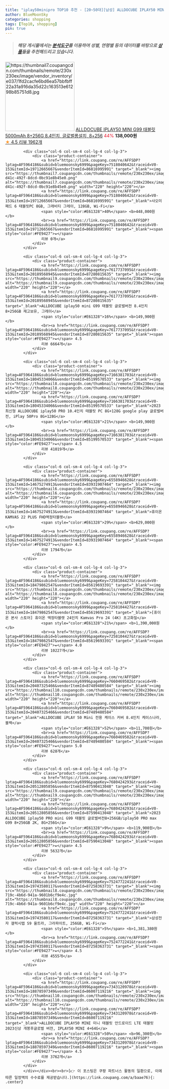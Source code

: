 ```yaml
---
title: "iplay50minipro TOP10 추천 - [20~50대][남성] ALLDOCUBE IPLAY50 MINI G99 태블릿 5000mAh 8+256G 8.4인치, 글로벌롬설치, 8+256"
author: BlueMoonSky
categories: shopping
tags: [Top10, shopping]
pin: true
---
```


> ##### 해당 게시물에서는 [**분석도구**](https://itemscout.io/)를 이용하여 **성별**, **연령별** 등의 데이터를 바탕으로 [**상품**](https://link.coupang.com/a/baae76)들을 추천해드리고 있습니다.
<div class="container"><div class="row">
            <div class="col-6 col-sm-4 col-lg-4 col-lg-3">
                <div class="product-container">
                    <a href="https://link.coupang.com/re/AFFSDP?lptag=AF5964186&subid=bluemoonsky6999&pageKey=7476152434&traceid=V0-153&itemId=19518141505&vendorItemId=87586182056" target="_blank"><img src="https://thumbnail7.coupangcdn.com/thumbnails/remote/230x230ex/image/vendor_inventory/e037/1fd2cacfe6bd6ea57bbfbff22a31a916da35d22c163513e61298b85751d8.jpg" alt="https://thumbnail7.coupangcdn.com/thumbnails/remote/230x230ex/image/vendor_inventory/e037/1fd2cacfe6bd6ea57bbfbff22a31a916da35d22c163513e61298b85751d8.jpg" width="220" height="220"></a>
                    <a href="https://link.coupang.com/re/AFFSDP?lptag=AF5964186&subid=bluemoonsky6999&pageKey=7476152434&traceid=V0-153&itemId=19518141505&vendorItemId=87586182056" target="_blank">ALLDOCUBE IPLAY50 MINI G99 태블릿 5000mAh 8+256G 8.4인치, 글로벌롬설치, 8+256</a>
                    <span style="color:#E61328">44%</span> <b>138,000원</b>
                    <br><a href="https://link.coupang.com/re/AFFSDP?lptag=AF5964186&subid=bluemoonsky6999&pageKey=7476152434&traceid=V0-153&itemId=19518141505&vendorItemId=87586182056" target="_blank"><span style="color:#FE9427">★</span> 4.5
                    리뷰 1962개</a>
                </div>
            </div>
            
            <div class="col-6 col-sm-4 col-lg-4 col-lg-3">
                <div class="product-container">
                    <a href="https://link.coupang.com/re/AFFSDP?lptag=AF5964186&subid=bluemoonsky6999&pageKey=7518040642&traceid=V0-153&itemId=19712665667&vendorItemId=86816995991" target="_blank"><img src="https://thumbnail7.coupangcdn.com/thumbnails/remote/230x230ex/image/retail/images/2023/08/08/11/7/d29e54a0-d41c-492f-8dcd-0bc91e8b45e0.png" alt="https://thumbnail7.coupangcdn.com/thumbnails/remote/230x230ex/image/retail/images/2023/08/08/11/7/d29e54a0-d41c-492f-8dcd-0bc91e8b45e0.png" width="220" height="220"></a>
                    <a href="https://link.coupang.com/re/AFFSDP?lptag=AF5964186&subid=bluemoonsky6999&pageKey=7518040642&traceid=V0-153&itemId=19712665667&vendorItemId=86816995991" target="_blank">샤오미 패드 6 태블릿PC 8GB, 그래비티 그레이, 128GB, Wi-Fi</a>
                    <span style="color:#E61328">40%</span> <b>448,000원</b>
                    <br><a href="https://link.coupang.com/re/AFFSDP?lptag=AF5964186&subid=bluemoonsky6999&pageKey=7518040642&traceid=V0-153&itemId=19712665667&vendorItemId=86816995991" target="_blank"><span style="color:#FE9427">★</span> 
                    리뷰 0개</a>
                </div>
            </div>
            
            <div class="col-6 col-sm-4 col-lg-4 col-lg-3">
                <div class="product-container">
                    <a href="https://link.coupang.com/re/AFFSDP?lptag=AF5964186&subid=bluemoonsky6999&pageKey=7617737095&traceid=V0-153&itemId=20189568945&vendorItemId=87280815635" target="_blank"><img src="https://thumbnail9.coupangcdn.com/thumbnails/remote/230x230ex/image/vendor_inventory/8c4b/656373ad30ac525ea52e563690261cb51d99baf1fb0ff600eaf0a9808a3e.jpg" alt="https://thumbnail9.coupangcdn.com/thumbnails/remote/230x230ex/image/vendor_inventory/8c4b/656373ad30ac525ea52e563690261cb51d99baf1fb0ff600eaf0a9808a3e.jpg" width="220" height="220"></a>
                    <a href="https://link.coupang.com/re/AFFSDP?lptag=AF5964186&subid=bluemoonsky6999&pageKey=7617737095&traceid=V0-153&itemId=20189568945&vendorItemId=87280815635" target="_blank">ALLDOCUBE iplay50 mini G99 태블릿 글로벌버전 8.4인치 8+256GB 재고보유, 그레이</a>
                    <span style="color:#E61328">16%</span> <b>149,900원</b>
                    <br><a href="https://link.coupang.com/re/AFFSDP?lptag=AF5964186&subid=bluemoonsky6999&pageKey=7617737095&traceid=V0-153&itemId=20189568945&vendorItemId=87280815635" target="_blank"><span style="color:#FE9427">★</span> 4.5
                    리뷰 6664개</a>
                </div>
            </div>
            
            <div class="col-6 col-sm-4 col-lg-4 col-lg-3">
                <div class="product-container">
                    <a href="https://link.coupang.com/re/AFFSDP?lptag=AF5964186&subid=bluemoonsky6999&pageKey=7166381703&traceid=V0-153&itemId=18045334066&vendorItemId=85199570533" target="_blank"><img src="https://thumbnail8.coupangcdn.com/thumbnails/remote/230x230ex/image/vendor_inventory/b245/4ee84ef6984ebde1350c3a64b37b2b487859f26b4c58b5e0226b13ee1056.jpg" alt="https://thumbnail8.coupangcdn.com/thumbnails/remote/230x230ex/image/vendor_inventory/b245/4ee84ef6984ebde1350c3a64b37b2b487859f26b4c58b5e0226b13ee1056.jpg" width="220" height="220"></a>
                    <a href="https://link.coupang.com/re/AFFSDP?lptag=AF5964186&subid=bluemoonsky6999&pageKey=7166381703&traceid=V0-153&itemId=18045334066&vendorItemId=85199570533" target="_blank">2023최신형 ALLDOCUBE iplay50 PRO 10.4인치 태블릿 PC 8G+128G google play 글로벌버전, iPlay 50Pro 8G+128G</a>
                    <span style="color:#E61328">21%</span> <b>149,900원</b>
                    <br><a href="https://link.coupang.com/re/AFFSDP?lptag=AF5964186&subid=bluemoonsky6999&pageKey=7166381703&traceid=V0-153&itemId=18045334066&vendorItemId=85199570533" target="_blank"><span style="color:#FE9427">★</span> 4.5
                    리뷰 41019개</a>
                </div>
            </div>
            
            <div class="col-6 col-sm-4 col-lg-4 col-lg-3">
                <div class="product-container">
                    <a href="https://link.coupang.com/re/AFFSDP?lptag=AF5964186&subid=bluemoonsky6999&pageKey=6558946628&traceid=V0-153&itemId=14675274913&vendorItemId=83931907464" target="_blank"><img src="https://thumbnail6.coupangcdn.com/thumbnails/remote/230x230ex/image/vendor_inventory/a89a/1b90cc1ba9f547ad28cffa9d7914e166caebe06a0ca577c0ad926a3df233.jpg" alt="https://thumbnail6.coupangcdn.com/thumbnails/remote/230x230ex/image/vendor_inventory/a89a/1b90cc1ba9f547ad28cffa9d7914e166caebe06a0ca577c0ad926a3df233.jpg" width="220" height="220"></a>
                    <a href="https://link.coupang.com/re/AFFSDP?lptag=AF5964186&subid=bluemoonsky6999&pageKey=6558946628&traceid=V0-153&itemId=14675274913&vendorItemId=83931907464" target="_blank">휴이온 KAMVAS 22 PLUS FHD액정타블렛</a>
                    <span style="color:#E61328">29%</span> <b>629,000원</b>
                    <br><a href="https://link.coupang.com/re/AFFSDP?lptag=AF5964186&subid=bluemoonsky6999&pageKey=6558946628&traceid=V0-153&itemId=14675274913&vendorItemId=83931907464" target="_blank"><span style="color:#FE9427">★</span> 4.5
                    리뷰 1794개</a>
                </div>
            </div>
            
            <div class="col-6 col-sm-4 col-lg-4 col-lg-3">
                <div class="product-container">
                    <a href="https://link.coupang.com/re/AFFSDP?lptag=AF5964186&subid=bluemoonsky6999&pageKey=7258104427&traceid=V0-153&itemId=18479862547&vendorItemId=85619693391" target="_blank"><img src="https://thumbnail8.coupangcdn.com/thumbnails/remote/230x230ex/image/vendor_inventory/8cdc/823e6ca33d21bfa8041da017245a2bea733bc1a080ac4322a1e63ca4e714.png" alt="https://thumbnail8.coupangcdn.com/thumbnails/remote/230x230ex/image/vendor_inventory/8cdc/823e6ca33d21bfa8041da017245a2bea733bc1a080ac4322a1e63ca4e714.png" width="220" height="220"></a>
                    <a href="https://link.coupang.com/re/AFFSDP?lptag=AF5964186&subid=bluemoonsky6999&pageKey=7258104427&traceid=V0-153&itemId=18479862547&vendorItemId=85619693391" target="_blank">[휴이온 본사 스토어] 휴이온 액정타블렛 24인치 Kamvas Pro 24 (4K) 초고화질</a>
                    <span style="color:#E61328">21%</span> <b>1,390,000원</b>
                    <br><a href="https://link.coupang.com/re/AFFSDP?lptag=AF5964186&subid=bluemoonsky6999&pageKey=7258104427&traceid=V0-153&itemId=18479862547&vendorItemId=85619693391" target="_blank"><span style="color:#FE9427">★</span> 4.0
                    리뷰 10227개</a>
                </div>
            </div>
            
            <div class="col-6 col-sm-4 col-lg-4 col-lg-3">
                <div class="product-container">
                    <a href="https://link.coupang.com/re/AFFSDP?lptag=AF5964186&subid=bluemoonsky6999&pageKey=7660469582&traceid=V0-153&itemId=20407325466&vendorItemId=87489480584" target="_blank"><img src="https://thumbnail10.coupangcdn.com/thumbnails/remote/230x230ex/image/vendor_inventory/9b5b/a51286c8b1a8f213c1c43c00a02cd3466aab6a9a9ad3fa1fb98add9cb994.jpg" alt="https://thumbnail10.coupangcdn.com/thumbnails/remote/230x230ex/image/vendor_inventory/9b5b/a51286c8b1a8f213c1c43c00a02cd3466aab6a9a9ad3fa1fb98add9cb994.jpg" width="220" height="220"></a>
                    <a href="https://link.coupang.com/re/AFFSDP?lptag=AF5964186&subid=bluemoonsky6999&pageKey=7660469582&traceid=V0-153&itemId=20407325466&vendorItemId=87489480584" target="_blank">ALLDOCUBE iPLAY 50 Mini 전용 케이스 커버 8.4인치 케이스나라, 블랙</a>
                    <span style="color:#E61328">52%</span> <b>11,700원</b>
                    <br><a href="https://link.coupang.com/re/AFFSDP?lptag=AF5964186&subid=bluemoonsky6999&pageKey=7660469582&traceid=V0-153&itemId=20407325466&vendorItemId=87489480584" target="_blank"><span style="color:#FE9427">★</span> 5.0
                    리뷰 628개</a>
                </div>
            </div>
            
            <div class="col-6 col-sm-4 col-lg-4 col-lg-3">
                <div class="product-container">
                    <a href="https://link.coupang.com/re/AFFSDP?lptag=AF5964186&subid=bluemoonsky6999&pageKey=7680424293&traceid=V0-153&itemId=20512805856&vendorItemId=87590413048" target="_blank"><img src="https://thumbnail9.coupangcdn.com/thumbnails/remote/230x230ex/image/vendor_inventory/fd43/247530360c5cb6b31e3278bf7bc93663493977f8429ef76ff1defa3c00a6.jpg" alt="https://thumbnail9.coupangcdn.com/thumbnails/remote/230x230ex/image/vendor_inventory/fd43/247530360c5cb6b31e3278bf7bc93663493977f8429ef76ff1defa3c00a6.jpg" width="220" height="220"></a>
                    <a href="https://link.coupang.com/re/AFFSDP?lptag=AF5964186&subid=bluemoonsky6999&pageKey=7680424293&traceid=V0-153&itemId=20512805856&vendorItemId=87590413048" target="_blank">2023 ALLDOCUBE iplay50 PRO mini G99 태블릿 글로벌버전8+256GB/iplay50 PRO max G99 8+256GB 2K, 8G+256G</a>
                    <span style="color:#E61328">9%</span> <b>119,900원</b>
                    <br><a href="https://link.coupang.com/re/AFFSDP?lptag=AF5964186&subid=bluemoonsky6999&pageKey=7680424293&traceid=V0-153&itemId=20512805856&vendorItemId=87590413048" target="_blank"><span style="color:#FE9427">★</span> 4.5
                    리뷰 5632개</a>
                </div>
            </div>
            
            <div class="col-6 col-sm-4 col-lg-4 col-lg-3">
                <div class="product-container">
                    <a href="https://link.coupang.com/re/AFFSDP?lptag=AF5964186&subid=bluemoonsky6999&pageKey=7524772241&traceid=V0-153&itemId=19743580117&vendorItemId=87258363731" target="_blank"><img src="https://thumbnail8.coupangcdn.com/thumbnails/remote/230x230ex/image/retail/images/2023/09/21/14/9/daf78f14-719c-4b6d-941a-9601b6cf9e4c.jpg" alt="https://thumbnail8.coupangcdn.com/thumbnails/remote/230x230ex/image/retail/images/2023/09/21/14/9/daf78f14-719c-4b6d-941a-9601b6cf9e4c.jpg" width="220" height="220"></a>
                    <a href="https://link.coupang.com/re/AFFSDP?lptag=AF5964186&subid=bluemoonsky6999&pageKey=7524772241&traceid=V0-153&itemId=19743580117&vendorItemId=87258363731" target="_blank">삼성전자 갤럭시탭 S9 울트라, 그라파이트, 256GB, Wi-Fi</a>
                    <span style="color:#E61328">5%</span> <b>1,381,380원</b>
                    <br><a href="https://link.coupang.com/re/AFFSDP?lptag=AF5964186&subid=bluemoonsky6999&pageKey=7524772241&traceid=V0-153&itemId=19743580117&vendorItemId=87258363731" target="_blank"><span style="color:#FE9427">★</span> 4.5
                    리뷰 4555개</a>
                </div>
            </div>
            
            <div class="col-6 col-sm-4 col-lg-4 col-lg-3">
                <div class="product-container">
                    <a href="https://link.coupang.com/re/AFFSDP?lptag=AF5964186&subid=bluemoonsky6999&pageKey=7343120978&traceid=V0-153&itemId=18878597349&vendorItemId=86007119216" target="_blank"><img src="https://thumbnail10.coupangcdn.com/thumbnails/remote/230x230ex/image/vendor_inventory/f8b7/3c3ed9242630a4b7acc4b2e0bc6a3a60c118a1b0a88925534755b2f7cfb9.jpg" alt="https://thumbnail10.coupangcdn.com/thumbnails/remote/230x230ex/image/vendor_inventory/f8b7/3c3ed9242630a4b7acc4b2e0bc6a3a60c118a1b0a88925534755b2f7cfb9.jpg" width="220" height="220"></a>
                    <a href="https://link.coupang.com/re/AFFSDP?lptag=AF5964186&subid=bluemoonsky6999&pageKey=7343120978&traceid=V0-153&itemId=18878597349&vendorItemId=86007119216" target="_blank">ALLDOCUBE IPLAY50 MINI 미니 태블릿 안드로이드 LTE 태블릿 2023신상 개봉후글로벌 버전, IPLAY50 MINI 4+64G</a>
                    <span style="color:#E61328">50%</span> <b>96,300원</b>
                    <br><a href="https://link.coupang.com/re/AFFSDP?lptag=AF5964186&subid=bluemoonsky6999&pageKey=7343120978&traceid=V0-153&itemId=18878597349&vendorItemId=86007119216" target="_blank"><span style="color:#FE9427">★</span> 4.5
                    리뷰 3762개</a>
                </div>
            </div>
            </div></div><br><br>[👉 이 포스팅은 쿠팡 파트너스 활동의 일환으로, 이에 따른 일정액의 수수료를 제공받습니다.](https://link.coupang.com/a/baae76){: .center}
